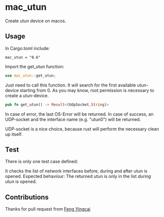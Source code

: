 # mac_utun

Create utun device on macos.

## Usage

In Cargo.toml include:

```
mac_utun = "0.6"
```

Import the get_utun function:

``` Rust
use mac_utun::get_utun;
```

Just need to call this function. It will search for the first available utun-device
starting from 0. As you may know, root permission is necessary to create a utun-device.

``` Rust
pub fn get_utun() -> Result<(UdpSocket,String)>
```

In case of error, the last OS-Error will be returned.
In case of success, an UDP-socket and the interface name (e.g. "utun0") will be returned.

UDP-socket is a nice choice, because rust will perform the necessary clean up itself.

## Test

There is only one test case defined:

It checks the list of network interfaces before, during and after utun is opened.
Expected behaviour: The returned utun is only in the list _during_ utun is opened.

## Contributions

Thanks for pull request from [Feng Yingcai](https://github.com/fengyc)
